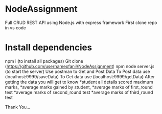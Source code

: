 # NodeAssignment
Full CRUD REST API using Node.js with express framework
First clone repo in vs code
# Install dependencies
npm i (to install all packages)
Git clone (https://github.com/usernameofanil/NodeAssignment)
npm node server.js (to start the server)
Use postman to Get and Post Data
To Post data use (localhost:9999/saveData)
To Get data use (localhost:9999/getData)
After getting the data you will get to know 
*student all details scored maximum marks,
*average marks gained by student,
*average marks of first_round test
*average marks of second_round test
*average marks of third_round test

Thank You...